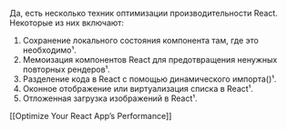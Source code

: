 Да, есть несколько техник оптимизации производительности React. Некоторые из них включают:
1. Сохранение локального состояния компонента там, где это необходимо¹.
2. Мемоизация компонентов React для предотвращения ненужных повторных рендеров¹.
3. Разделение кода в React с помощью динамического импорта()¹.
4. Оконное отображение или виртуализация списка в React¹.
5. Отложенная загрузка изображений в React¹.

[[Optimize Your React App’s Performance]]
